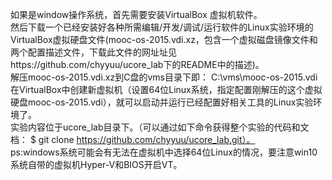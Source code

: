 如果是window操作系统，首先需要安装VirtualBox 虚拟机软件。  
然后下载一个已经安装好各种所需编辑/开发/调试/运行软件的Linux实验环境的VirtualBox虚拟硬盘文件(mooc-os-2015.vdi.xz，包含一个虚拟磁盘镜像文件和两个配置描述文件，下载此文件的网址址见https://github.com/chyyuu/ucore_lab下的README中的描述)。  
解压mooc-os-2015.vdi.xz到C盘的vms目录下即： C:\vms\mooc-os-2015.vdi 在VirtualBox中创建新虚拟机（设置64位Linux系统，指定配置刚解压的这个虚拟硬盘mooc-os-2015.vdi），就可以启动并运行已经配置好相关工具的Linux实验环境了。  
实验内容位于ucore_lab目录下。（可以通过如下命令获得整个实验的代码和文档： $ git clone https://github.com/chyyuu/ucore_lab.git）。  
ps:windows系统可能会有无法在虚拟机中选择64位Linux的情况，要注意win10系统自带的虚拟机Hyper-V和BIOS开启VT。  

